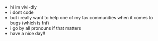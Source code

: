 - hi im vivi-dly
- i dont code
- but i really want to help one of my fav communities when it comes to bugs (which is fnf)
- i go by all pronouns if that matters
- have a nice day!!
